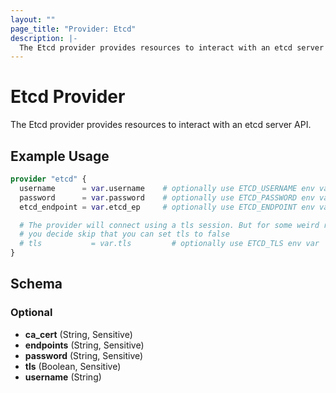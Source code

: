 ```yaml
---
layout: ""
page_title: "Provider: Etcd"
description: |-
  The Etcd provider provides resources to interact with an etcd server API.
---
```


# Etcd Provider

The Etcd provider provides resources to interact with an etcd server API.

## Example Usage

```terraform
provider "etcd" {
  username      = var.username    # optionally use ETCD_USERNAME env var
  password      = var.password    # optionally use ETCD_PASSWORD env var
  etcd_endpoint = var.etcd_ep     # optionally use ETCD_ENDPOINT env var

  # The provider will connect using a tls session. But for some weird reason 
  # you decide skip that you can set tls to false
  # tls           = var.tls         # optionally use ETCD_TLS env var
}
```

<!-- schema generated by tfplugindocs -->
## Schema

### Optional

- **ca_cert** (String, Sensitive)
- **endpoints** (String, Sensitive)
- **password** (String, Sensitive)
- **tls** (Boolean, Sensitive)
- **username** (String)
